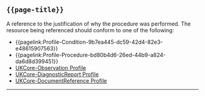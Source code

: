## <code>{{page-title}}</code>
	
A reference to the justification of why the procedure was performed. The resource being referenced should conform to one of the following:

- {{pagelink:Profile-Condition-9b7ea445-dc59-42d4-82e3-e48615907563}}
- {{pagelink:Profile-Procedure-bd80b4d6-26ed-44b9-a824-da6d8d399451}}
- <a href="https://simplifier.net/hl7fhirukcorer4/ukcoreobservation">UKCore-Observation Profile</a>
- <a href="https://simplifier.net/hl7fhirukcorer4/ukcorediagnosticreport ">UKCore-DiagnosticReport Profile</a>
- <a href="https://simplifier.net/hl7fhirukcorer4/ukcoredocumentreference ">UKCore-DocumentReference Profile</a>


---

